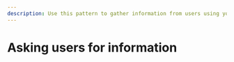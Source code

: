 ```yaml
---
description: Use this pattern to gather information from users using your service.
---
```


# Asking users for information

